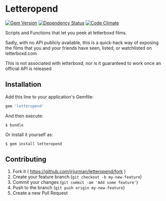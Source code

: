 Letteropend
===========

[![Gem Version](https://badge.fury.io/rb/letteropend.svg)](http://badge.fury.io/rb/letteropend)
[![Dependency Status](https://gemnasium.com/JRJurman/Letteropend.svg)](https://gemnasium.com/JRJurman/Letteropend)
[![Code Climate](https://codeclimate.com/github/JRJurman/Letteropend/badges/gpa.svg)](https://codeclimate.com/github/JRJurman/Letteropend)

Scripts and Functions that let you peek at letterboxd films.

Sadly, with no API publicly available, this is a quick-hack way of exposing the films that you and your friends have seen, listed, or watchlisted on letterboxd.com

This is not associated with letterboxd, nor is it guaranteed to work once an official API is released

Installation
------------

Add this line to your application's Gemfile:

```ruby
gem 'letteropend'
```

And then execute:

    $ bundle

Or install it yourself as:

    $ gem install letteropend

Contributing
------------

1. Fork it ( https://github.com/jrjurman/letteropend/fork )
2. Create your feature branch (`git checkout -b my-new-feature`)
3. Commit your changes (`git commit -am 'Add some feature'`)
4. Push to the branch (`git push origin my-new-feature`)
5. Create a new Pull Request
